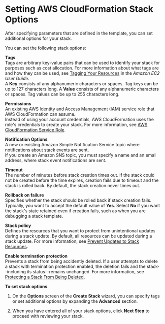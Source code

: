 # Setting AWS CloudFormation Stack Options<a name="cfn-console-add-tags"></a>

After specifying parameters that are defined in the template, you can set additional options for your stack\.

You can set the following stack options:

**Tags**  
Tags are arbitrary key\-value pairs that can be used to identify your stack for purposes such as cost allocation\. For more information about what tags are and how they can be used, see [Tagging Your Resources](http://docs.aws.amazon.com/AWSEC2/latest/UserGuide/Using_Tags.html) in the *Amazon EC2 User Guide*\.  
A **Key** consists of any alphanumeric characters or spaces\. Tag keys can be up to 127 characters long\. A **Value** consists of any alphanumeric characters or spaces\. Tag values can be up to 255 characters long\.

**Permissions**  
An existing AWS Identity and Access Management \(IAM\) service role that AWS CloudFormation can assume\.  
Instead of using your account credentials, AWS CloudFormation uses the role's credentials to create your stack\. For more information, see [AWS CloudFormation Service Role](using-iam-servicerole.md)\.

**Notification Options**  
A new or existing Amazon Simple Notification Service topic where notifications about stack events are sent\.  
If you create an Amazon SNS topic, you must specify a name and an email address, where stack event notifications are sent\.

**Timeout**  
The number of minutes before stack creation times out\. If the stack could not be created before the time expires, creation fails due to timeout and the stack is rolled back\. By default, the stack creation never times out\.

**Rollback on failure**  
Specifies whether the stack should be rolled back if stack creation fails\. Typically, you want to accept the default value of **Yes**\. Select **No** if you want the stack's state retained even if creation fails, such as when you are debugging a stack template\.

**Stack policy**  
Defines the resources that you want to protect from unintentional updates during a stack update\. By default, all resources can be updated during a stack update\. For more information, see [Prevent Updates to Stack Resources](protect-stack-resources.md)\.

**Enable termination protection**  
Prevents a stack from being accidently deleted\. If a user attempts to delete a stack with termination protection enabled, the deletion fails and the stack\-\-including its status\-\-remains unchanged\. For more information, see [Protecting a Stack From Being Deleted](using-cfn-protect-stacks.md)\.

**To set stack options**

1. On the **Options** screen of the **Create Stack** wizard, you can specify tags or set additional options by expanding the **Advanced** section\.

1. When you have entered all of your stack options, click **Next Step** to proceed with reviewing your stack\.
